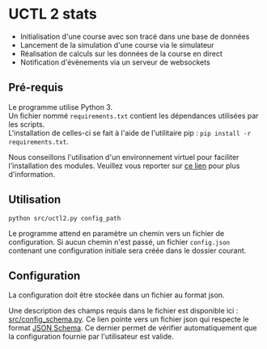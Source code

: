 # UCTL 2 stats

- Initialisation d'une course avec son tracé dans une base de données
- Lancement de la simulation d'une course via le simulateur
- Réalisation de calculs sur les données de la course en direct
- Notification d'évènements via un serveur de websockets

## Pré-requis

Le programme utilise Python 3.  
Un fichier nommé `requirements.txt` contient les dépendances utilisées par les scripts.  
L'installation de celles-ci se fait à l'aide de l'utilitaire pip : `pip install -r requirements.txt`.

Nous conseillons l'utilisation d'un environnement virtuel pour faciliter l'installation des modules. Veuillez vous reporter sur [ce lien](https://docs.python.org/3.7/library/venv.html) pour plus d'information.

## Utilisation

`python src/uctl2.py config_path`

Le programme attend en paramètre un chemin vers un fichier de configuration. Si aucun  chemin n'est passé, un fichier `config.json `contenant une configuration initiale sera créée dans le dossier courant.

## Configuration

La configuration doit être stockée dans un fichier au format json.

Une description des champs requis dans le fichier est disponible ici : [src/config_schema.py](src/config_schema.py). Ce lien pointe vers un fichier json qui respecte le format [JSON Schema](https://json-schema.org/). Ce dernier permet de vérifier automatiquement que la configuration fournie par l'utilisateur est valide.